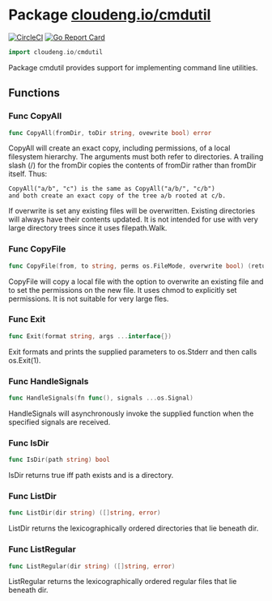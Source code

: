 # Package [cloudeng.io/cmdutil](https://pkg.go.dev/cloudeng.io/cmdutil?tab=doc)
[![CircleCI](https://circleci.com/gh/cloudengio/go.gotools.svg?style=svg)](https://circleci.com/gh/cloudengio/go.gotools) [![Go Report Card](https://goreportcard.com/badge/cloudeng.io/cmdutil)](https://goreportcard.com/report/cloudeng.io/cmdutil)

```go
import cloudeng.io/cmdutil
```

Package cmdutil provides support for implementing command line utilities.

## Functions
### Func CopyAll
```go
func CopyAll(fromDir, toDir string, ovewrite bool) error
```
CopyAll will create an exact copy, including permissions, of a local
filesystem hierarchy. The arguments must both refer to directories. A
trailing slash (/) for the fromDir copies the contents of fromDir rather
than fromDir itself. Thus:

    CopyAll("a/b", "c") is the same as CopyAll("a/b/", "c/b")
    and both create an exact copy of the tree a/b rooted at c/b.

If overwrite is set any existing files will be overwritten. Existing
directories will always have their contents updated. It is not intended for
use with very large directory trees since it uses filepath.Walk.

### Func CopyFile
```go
func CopyFile(from, to string, perms os.FileMode, overwrite bool) (returnErr error)
```
CopyFile will copy a local file with the option to overwrite an existing
file and to set the permissions on the new file. It uses chmod to explicitly
set permissions. It is not suitable for very large fles.

### Func Exit
```go
func Exit(format string, args ...interface{})
```
Exit formats and prints the supplied parameters to os.Stderr and then calls
os.Exit(1).

### Func HandleSignals
```go
func HandleSignals(fn func(), signals ...os.Signal)
```
HandleSignals will asynchronously invoke the supplied function when the
specified signals are received.

### Func IsDir
```go
func IsDir(path string) bool
```
IsDir returns true iff path exists and is a directory.

### Func ListDir
```go
func ListDir(dir string) ([]string, error)
```
ListDir returns the lexicographically ordered directories that lie beneath
dir.

### Func ListRegular
```go
func ListRegular(dir string) ([]string, error)
```
ListRegular returns the lexicographically ordered regular files that lie
beneath dir.



